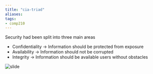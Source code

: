 ```yaml
---
title: "cia-triad"
aliases: 
tags: 
- comp210
---
```


Security had been split into three main areas

- Confidentiality -> Information should be protected from exposure
- Availability -> Information should not be corrupted
- Integrity -> Information should be available users without obstacles


![slide](https://i.imgur.com/GJfb8Ph.png)